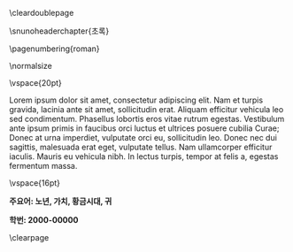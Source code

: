 \cleardoublepage

\snunoheaderchapter{초록}

\pagenumbering{roman}
<!-- \setcounter{page}{1} -->

\normalsize

\vspace{20pt}

<!-- This is the abstract -->

Lorem ipsum dolor sit amet, consectetur adipiscing elit. Nam et turpis gravida, lacinia ante sit amet, sollicitudin erat. Aliquam efficitur vehicula leo sed condimentum. Phasellus lobortis eros vitae rutrum egestas. Vestibulum ante ipsum primis in faucibus orci luctus et ultrices posuere cubilia Curae; Donec at urna imperdiet, vulputate orci eu, sollicitudin leo. Donec nec dui sagittis, malesuada erat eget, vulputate tellus. Nam ullamcorper efficitur iaculis. Mauris eu vehicula nibh. In lectus turpis, tempor at felis a, egestas fermentum massa.

\vspace{16pt}

**주요어: 노년, 가치, 황금시대, 귀**

**학번: 2000-00000**

\clearpage
<!-- 페이지가 바뀌어야 다음 파일 페이지 번호 양식에 영향받지 않음 -->